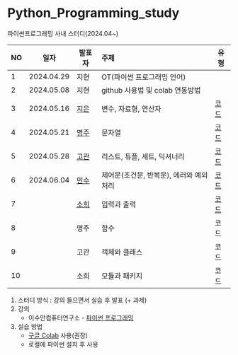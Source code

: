 # Python_Programming_study
파이썬프로그래밍 사내 스터디(2024.04~)

|NO|일자|발표자|주제|유형|
|---|------|---|:---|---|
|1|2024.04.29|지현|OT(파이썬 프로그래밍 언어)||
|2|2024.05.08|지현|github 사용법 및 colab 연동방법||
|3|2024.05.16|[지은](https://github.com/stopsilver831)|변수, 자료형, 연산자|[코드](https://github.com/stopsilver831/02_V.D.O/blob/main/_02_%EB%B3%80%EC%88%98%2C_%EC%9E%90%EB%A3%8C%ED%98%95%2C_%EC%97%B0%EC%82%B0%EC%9E%90_20240516.ipynb)|
|4|2024.05.21|[명주](https://github.com/omj3424)|문자열|[코드](https://github.com/omj3424/python/blob/main/_02_%EB%B3%80%EC%88%98%2C_%EC%9E%90%EB%A3%8C%ED%98%95%2C_%EC%97%B0%EC%82%B0%EC%9E%90.ipynb)|
|5|2024.05.28|[고관](https://github.com/kwanization)|리스트, 튜플, 세트, 딕셔너리|[코드](https://github.com/kwanization/PPS/blob/main/_04_%EB%A6%AC%EC%8A%A4%ED%8A%B8%2C_%ED%8A%9C%ED%94%8C%2C_%EC%84%B8%ED%8A%B8%2C_%EB%94%95%EC%85%94%EB%84%88%EB%A6%AC_ipynb%EC%9D%98_%EC%82%AC%EB%B3%B8.ipynb)|
|6|2024.06.04|[민수](https://github.com/seo-minsu)|제어문(조건문, 반복문), 에러와 예외처리|[코드](https://github.com/seo-minsu/Python-Programming-Study_Minsu/blob/main/_05_%EC%A0%9C%EC%96%B4%EB%AC%B8.ipynb)|
|7||[소희](https://github.com/SoheeKim12/python-base)|입력과 출력|[코드](https://github.com/SoheeKim12/python-base/blob/main/_06_%EC%9E%85%EB%A0%A5%EA%B3%BC_%EC%B6%9C%EB%A0%A5.ipynb)|
|8||명주|함수|코드|
|9||고관|객체와 클래스|코드|
|10||소희|모듈과 패키지|코드|
    
1. 스터디 방식 : 강의 들으면서 실습 후 발표 (+ 과제)
2. 강의
    - 이수안컴퓨터연구소 - [파이썬 프로그래밍](http://suanlab.com/youtube/pp.html)
3. 실습 방법
    - [구글 Colab](https://colab.research.google.com/) 사용(권장)
    - 로컬에 파이썬 설치 후 사용
